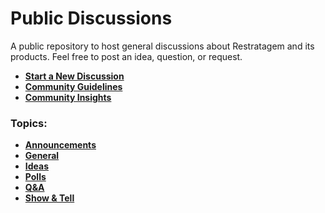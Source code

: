 # Public Discussions

A public repository to host general discussions about Restratagem and its products. Feel free to post an idea, question, or request.

- **[Start a New Discussion](https://github.com/orgs/restratagem/discussions/new/choose)**
- **[Community Guidelines](https://docs.github.com/articles/github-community-guidelines)**
- **[Community Insights](https://github.com/restratagem/public-discussions/graphs/community)**

### Topics:

- **[Announcements](https://github.com/orgs/restratagem/discussions/categories/announcements)**
- **[General](https://github.com/orgs/restratagem/discussions/categories/general)**
- **[Ideas](https://github.com/orgs/restratagem/discussions/categories/ideas)**
- **[Polls](https://github.com/orgs/restratagem/discussions/categories/polls)**
- **[Q&A](https://github.com/orgs/restratagem/discussions/categories/q-a)**
- **[Show & Tell](https://github.com/orgs/restratagem/discussions/categories/show-and-tell)**
